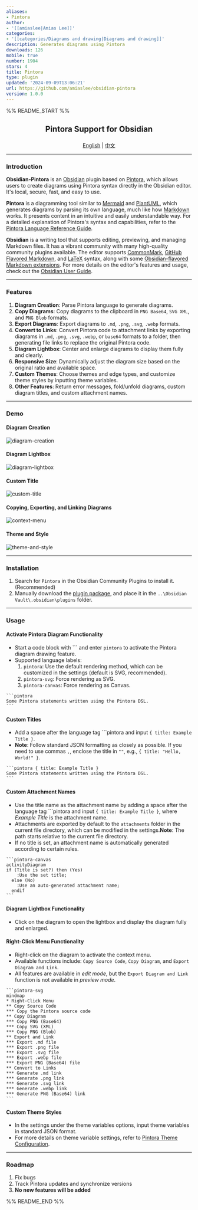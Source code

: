 ```yaml
---
aliases:
- Pintora
author:
- '[[amiaslee|Amias Lee]]'
categories:
- '[[categories/Diagrams and drawing|Diagrams and drawing]]'
description: Generates diagrams using Pintora
downloads: 126
mobile: true
number: 1904
stars: 4
title: Pintora
type: plugin
updated: '2024-09-09T13:06:21'
url: https://github.com/amiaslee/obsidian-pintora
version: 1.0.0
---
```


%% README_START %%

<h2><p align='center'>Pintora Support for Obsidian</p></h2>

<p align='center'>
  <a href="./README.md">English</a>
  <span>|</span>
  <a href="./README_ZH.md">中文</a>
</p>

---

### Introduction

**Obsidian-Pintora** is an [Obsidian](https://obsidian.md/) plugin based on [Pintora](https://github.com/hikerpig/pintora), which allows users to create diagrams using Pintora syntax directly in the Obsidian editor. It's local, secure, fast, and easy to use.

**Pintora** is a diagramming tool similar to [Mermaid](https://github.com/mermaid-js/mermaid) and [PlantUML](https://github.com/plantuml/plantuml), which generates diagrams by parsing its own language, much like how [Markdown](https://spec.commonmark.org/0.31.2/) works. It presents content in an intuitive and easily understandable way. For a detailed explanation of Pintora's syntax and capabilities, refer to the [Pintora Language Reference Guide](https://pintorajs.vercel.app/docs/intro/).

**Obsidian** is a writing tool that supports editing, previewing, and managing Markdown files. It has a vibrant community with many high-quality community plugins available. The editor supports [CommonMark](https://commonmark.org/), [GitHub Flavored Markdown](https://github.github.com/gfm/), and [LaTeX](https://www.latex-project.org/) syntax, along with some [Obsidian-flavored Markdown extensions](https://help.obsidian.md/Editing+and+formatting/Obsidian+Flavored+Markdown). For more details on the editor's features and usage, check out the [Obsidian User Guide](https://help.obsidian.md/Home).

---

### Features

1. **Diagram Creation**: Parse Pintora language to generate diagrams.
2. **Copy Diagrams**: Copy diagrams to the clipboard in `PNG Base64`, `SVG XML`, and `PNG Blob` formats.
3. **Export Diagrams**: Export diagrams to `.md`, `.png`, `.svg`, `.webp` formats.
4. **Convert to Links**: Convert Pintora code to attachment links by exporting diagrams in `.md`, `.png`, `.svg`, `.webp`, or `base64` formats to a folder, then generating file links to replace the original Pintora code.
5. **Diagram Lightbox**: Center and enlarge diagrams to display them fully and clearly.
6. **Responsive Size**: Dynamically adjust the diagram size based on the original ratio and available space.
7. **Custom Themes**: Choose themes and edge types, and customize theme styles by inputting theme variables.
8. **Other Features**: Return error messages, fold/unfold diagrams, custom diagram titles, and custom attachment names.

---

### Demo

#### Diagram Creation
![diagram-creation](https://raw.githubusercontent.com/amiaslee/obsidian-pintora/HEAD/img/diagram-creation.gif)

#### Diagram Lightbox
![diagram-lightbox](https://raw.githubusercontent.com/amiaslee/obsidian-pintora/HEAD/img/diagram-lightbox.gif)

#### Custom Title
![custom-title](https://raw.githubusercontent.com/amiaslee/obsidian-pintora/HEAD/img/custom-title.gif)

#### Copying, Exporting, and Linking Diagrams
![context-menu](https://raw.githubusercontent.com/amiaslee/obsidian-pintora/HEAD/img/context-menu.gif)

#### Theme and Style
![theme-and-style](https://raw.githubusercontent.com/amiaslee/obsidian-pintora/HEAD/img/theme-and-style.gif)

---

### Installation

1. Search for `Pintora` in the Obsidian Community Plugins to install it. (Recommended)
2. Manually download the [plugin package](https://github.com/amiaslee/obsidian-pintora/releases/tag/1.0.0), and place it in the `..\Obsidian Vault\.obsidian\plugins` folder.

---

### Usage

#### Activate Pintora Diagram Functionality

- Start a code block with \`\`\` and enter `pintora` to activate the Pintora diagram drawing feature.
- Supported language labels:
  1. `pintora`: Use the default rendering method, which can be customized in the settings (default is SVG, recommended).
  2. `pintora-svg`: Force rendering as SVG.
  3. `pintora-canvas`: Force rendering as Canvas.

~~~
```pintora
Some Pintora statements written using the Pintora DSL.
```
~~~
#### Custom Titles

- Add a space after the language tag \`\`\`pintora and input `{ title: Example Title }`.
- **Note**: Follow standard JSON formatting as closely as possible. If you need to use commas `,`, enclose the title in `""`, e.g., `{ title: "Hello, World!" }`.

~~~
```pintora { title: Example Title }
Some Pintora statements written using the Pintora DSL.
```
~~~
#### Custom Attachment Names

- Use the title name as the attachment name by adding a space after the language tag \`\`\`pintora and input `{ title: Example Title }`, where *Example Title* is the attachment name.
- Attachments are exported by default to the `attachments` folder in the current file directory, which can be modified in the settings.**Note**: The path starts relative to the current file directory.
- If no title is set, an attachment name is automatically generated according to certain rules.

~~~
```pintora-canvas
activityDiagram
if (Title is set?) then (Yes)
    :Use the set title;
  else (No)
    :Use an auto-generated attachment name;
  endif
```
~~~
#### Diagram Lightbox Functionality

- Click on the diagram to open the lightbox and display the diagram fully and enlarged.

#### Right-Click Menu Functionality

- Right-click on the diagram to activate the context menu.
- Available functions include: `Copy Source Code`, `Copy Diagram`, and `Export Diagram and Link`.
- All features are available in *edit mode*, but the `Export Diagram and Link` function is not available in *preview mode*.

~~~
```pintora-svg
mindmap
* Right-Click Menu
** Copy Source Code
*** Copy the Pintora source code
** Copy Diagram
*** Copy PNG (Base64)
*** Copy SVG (XML)
*** Copy PNG (Blob)
** Export and Link
*** Export .md file
*** Export .png file
*** Export .svg file
*** Export .webp file
*** Export PNG (Base64) file
** Convert to Links
*** Generate .md link
*** Generate .png link
*** Generate .svg link
*** Generate .webp link
*** Generate PNG (Base64) link
```
~~~
#### Custom Theme Styles

- In the settings under the theme variables options, input theme variables in standard JSON format.
- For more details on theme variable settings, refer to [Pintora Theme Configuration](https://pintorajs.vercel.app/docs/configuration/theme/).

---

### Roadmap

1. Fix bugs
2. Track Pintora updates and synchronize versions
3. **No new features will be added**


%% README_END %%